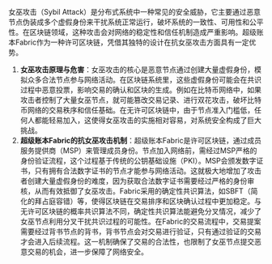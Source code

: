 女巫攻击（Sybil Attack）是分布式系统中一种常见的安全威胁，它主要通过恶意节点伪装成多个虚假身份来干扰系统正常运行，破坏系统的一致性、可用性和公平性。在区块链领域，这种攻击会对网络的稳定性和信任机制造成严重影响。超级账本Fabric作为一种许可区块链，凭借其独特的设计在抗女巫攻击方面具有一定优势。
1. **女巫攻击原理与危害**：女巫攻击的核心是恶意节点通过创建大量虚假身份，模拟众多合法节点参与网络活动。在区块链系统里，这些虚假身份可能会在共识过程中恶意投票，影响交易的确认和区块的生成。例如在比特币网络中，如果攻击者控制了大量女巫节点，就可能篡改交易记录、进行双花攻击，破坏比特币网络的交易秩序和信任基础。在无许可区块链中，由于节点准入门槛低，任何人都能轻易加入，这使得女巫攻击的实施相对容易，对系统安全构成了巨大挑战。
2. **超级账本Fabric的抗女巫攻击机制**：超级账本Fabric是许可区块链，通过成员服务提供商（MSP）来管理成员身份。节点加入网络前，需经过MSP严格的身份验证流程，这个过程基于传统的公钥基础设施（PKI）。MSP会颁发数字证书，只有拥有合法数字证书的节点才能参与网络活动。这就极大地增加了攻击者创建大量虚假身份的难度，因为获取合法数字证书需要经过严格的身份审核，从而有效抵御了女巫攻击。Fabric采用的确定性共识算法，如SBFT（简化的拜占庭容错）等，使得区块链在交易排序和区块确认过程中更加稳定。与无许可区块链的概率共识算法不同，确定性共识算法能避免分叉情况，减少了女巫节点利用分叉干扰共识过程的可能性。在Fabric的交易流程中，交易提案需要经过背书节点的背书，背书节点会对交易进行验证，只有通过验证的交易才会进入后续流程。这一机制确保了交易的合法性，也限制了女巫节点提交恶意交易的机会，进一步保障了网络安全。 
